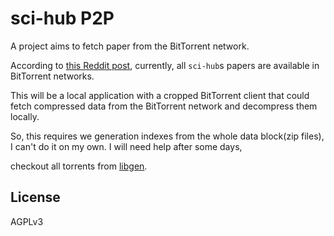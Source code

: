 # sci-hub P2P

A project aims to fetch paper from the BitTorrent network.

According to [this Reddit post](https://www.reddit.com/r/DataHoarder/comments/nc27fv/rescue_mission_for_scihub_and_open_science_we_are/), currently, all `sci-hub`s papers are available in BitTorrent networks.

This will be a local application with a cropped BitTorrent client that could fetch compressed data from the BitTorrent network and decompress them locally.

So, this requires we generation indexes from the whole data block(zip files), I can't do it on my own.
I will need help after some days,

checkout all torrents from [libgen](https://libgen.rs/scimag/repository_torrent/).

## License

AGPLv3
